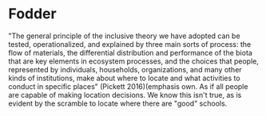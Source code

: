 # Fodder

"The general principle of the inclusive theory we have adopted can be tested, operationalized, and explained by three main sorts of process: the flow of materials, the differential distribution and performance of the biota that are key elements in ecosystem processes, and the choices that people, represented by individuals, households, organizations, and many other kinds of institutions, make about where to locate and what activities to conduct in specific places" (Pickett 2016)(emphasis own.
As if all people are capable of making location decisions. We know this isn't true, as is evident by the scramble to locate where there are "good" schools.
